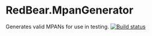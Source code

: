 # RedBear.MpanGenerator
Generates valid MPANs for use in testing.
[![Build status](https://ci.appveyor.com/api/projects/status/fda7x6v4v9885srp/branch/master?svg=true)](https://ci.appveyor.com/project/redbear/redbear-mpangenerator/branch/master)
